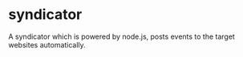# syndicator
A syndicator which is powered by node.js, posts events to the target websites automatically.

